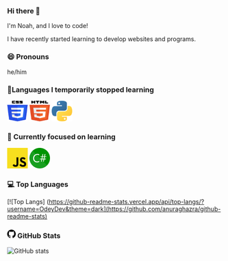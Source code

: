 ### Hi there 👋

I'm Noah, and I love to code!

I have recently started learning to develop websites and programs.
### 😄 Pronouns 
he/him

### 💾Languages I temporarily stopped learning
<div class="lang">
<img src="/img/css-3.svg" width="48" height="48">
<img src="/img/html-5.svg" width="48" height="48">
<img src="/img/python.svg" width="48" height="48">

  ### 🌱 Currently focused on learning
<div class="lang">
<img src="/img/javascript.svg" width="48" height="48">
<img src="/img/CSharp.svg" width="48" height="48">
  </div>

  ### 💻 Top Languages
[![Top Langs] (https://github-readme-stats.vercel.app/api/top-langs/?username=OdeyDev&theme=dark](https://github.com/anuraghazra/github-readme-stats)
  
  ### <img src="/img/github.svg" width="20" height="20"> GitHub Stats
 ![GitHub stats](https://github-readme-stats.vercel.app/api?username=odeyity&show_icons=true&theme=dark)
